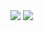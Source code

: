 <img src="https://github-readme-stats.vercel.app/api?username=YXYX999&show_icons=true&icon_color=CE1D2D&text_color=718096&bg_color=ffffff&hide_title=true" />
<img src="https://activity-graph.herokuapp.com/graph?username=YXYX999&hide_border=true"/>
